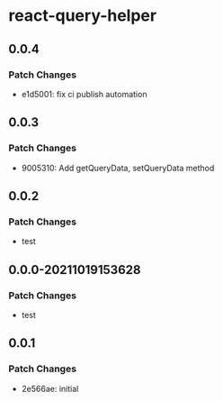 # react-query-helper

## 0.0.4

### Patch Changes

- e1d5001: fix ci publish automation

## 0.0.3

### Patch Changes

- 9005310: Add getQueryData, setQueryData method

## 0.0.2

### Patch Changes

- test

## 0.0.0-20211019153628

### Patch Changes

- test

## 0.0.1

### Patch Changes

- 2e566ae: initial
